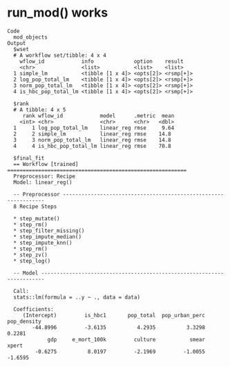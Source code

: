 # run_mod() works

    Code
      mod_objects
    Output
      $wset
      # A workflow set/tibble: 4 x 4
        wflow_id            info             option    result   
        <chr>               <list>           <list>    <list>   
      1 simple_lm           <tibble [1 x 4]> <opts[2]> <rsmp[+]>
      2 log_pop_total_lm    <tibble [1 x 4]> <opts[2]> <rsmp[+]>
      3 norm_pop_total_lm   <tibble [1 x 4]> <opts[2]> <rsmp[+]>
      4 is_hbc_pop_total_lm <tibble [1 x 4]> <opts[2]> <rsmp[+]>
      
      $rank
      # A tibble: 4 x 5
         rank wflow_id            model      .metric  mean
        <int> <chr>               <chr>      <chr>   <dbl>
      1     1 log_pop_total_lm    linear_reg rmse     9.64
      2     2 simple_lm           linear_reg rmse    14.8 
      3     3 norm_pop_total_lm   linear_reg rmse    14.8 
      4     4 is_hbc_pop_total_lm linear_reg rmse    70.8 
      
      $final_fit
      == Workflow [trained] ==========================================================
      Preprocessor: Recipe
      Model: linear_reg()
      
      -- Preprocessor ----------------------------------------------------------------
      8 Recipe Steps
      
      * step_mutate()
      * step_rm()
      * step_filter_missing()
      * step_impute_median()
      * step_impute_knn()
      * step_rm()
      * step_zv()
      * step_log()
      
      -- Model -----------------------------------------------------------------------
      
      Call:
      stats::lm(formula = ..y ~ ., data = data)
      
      Coefficients:
         (Intercept)         is_hbc1       pop_total  pop_urban_perc     pop_density  
            -44.8996         -3.6135          4.2935          3.3298          0.2281  
                 gdp     e_mort_100k         culture           smear           xpert  
             -0.6275          8.0197         -2.1969         -1.0055         -1.6595  
      
      

